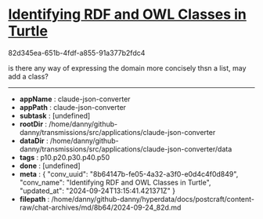 # [Identifying RDF and OWL Classes in Turtle](https://claude.ai/chat/8b64147b-fe05-4a32-a3f0-e0d4c4f0d849)

82d345ea-651b-4fdf-a855-91a377b2fdc4

is there any way of expressing the domain more concisely thsn a list, may add a class?

---

* **appName** : claude-json-converter
* **appPath** : claude-json-converter
* **subtask** : [undefined]
* **rootDir** : /home/danny/github-danny/transmissions/src/applications/claude-json-converter
* **dataDir** : /home/danny/github-danny/transmissions/src/applications/claude-json-converter/data
* **tags** : p10.p20.p30.p40.p50
* **done** : [undefined]
* **meta** : {
  "conv_uuid": "8b64147b-fe05-4a32-a3f0-e0d4c4f0d849",
  "conv_name": "Identifying RDF and OWL Classes in Turtle",
  "updated_at": "2024-09-24T13:15:41.421371Z"
}
* **filepath** : /home/danny/github-danny/hyperdata/docs/postcraft/content-raw/chat-archives/md/8b64/2024-09-24_82d.md